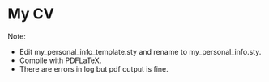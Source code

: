 # My CV

Note:
- Edit my_personal_info_template.sty and rename to my_personal_info.sty.
- Compile with PDFLaTeX.
- There are errors in log but pdf output is fine.
